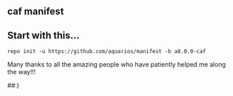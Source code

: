 ## caf manifest

## Start with this...

```
repo init -u https://github.com/aquarios/manifest -b a8.0.0-caf
```

Many thanks to all the amazing people who have patiently helped me along the way!!!

##:)

